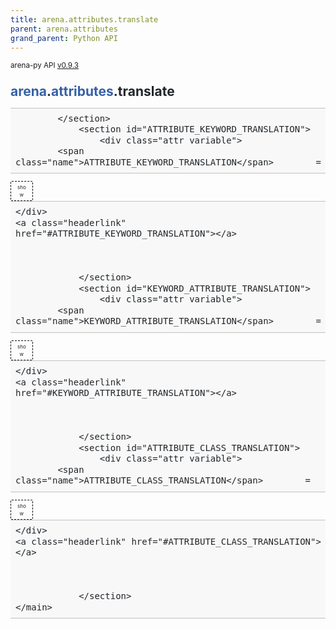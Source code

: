 ```yaml
---
title: arena.attributes.translate
parent: arena.attributes
grand_parent: Python API
---
```

<small>arena-py API <a href="https://github.com/arenaxr/arena-py/blob/v0.9.3/arena">v0.9.3</a></small>
<div>
    <main class="pdoc">
            <section class="module-info">
                    <h1 class="modulename">
<a href="./../../arena.html">arena</a><wbr>.<a href="./../attributes.html">attributes</a><wbr>.translate    </h1>

                
                
                
                
            </section>
                <section id="ATTRIBUTE_KEYWORD_TRANSLATION">
                    <div class="attr variable">
            <span class="name">ATTRIBUTE_KEYWORD_TRANSLATION</span>        =
<input id="ATTRIBUTE_KEYWORD_TRANSLATION-view-value" class="view-value-toggle-state" type="checkbox" aria-hidden="true" tabindex="-1">
            <label class="view-value-button pdoc-button" for="ATTRIBUTE_KEYWORD_TRANSLATION-view-value"></label><span class="default_value">{&#39;physics&#39;: &#39;dynamic-body&#39;, &#39;clickable&#39;: &#39;click-listener&#39;, &#39;animation&#39;: &#39;animation&#39;, &#39;animation_mixer&#39;: &#39;animation-mixer&#39;, &#39;armarker&#39;: &#39;armarker&#39;, &#39;attribution&#39;: &#39;attribution&#39;, &#39;blip&#39;: &#39;blip&#39;, &#39;box_collision_listener&#39;: &#39;box-collision-listener&#39;, &#39;buffer&#39;: &#39;buffer&#39;, &#39;click_listener&#39;: &#39;click-listener&#39;, &#39;collision_listener&#39;: &#39;collision-listener&#39;, &#39;dynamic_body&#39;: &#39;dynamic-body&#39;, &#39;gltf_model_lod&#39;: &#39;gltf-model-lod&#39;, &#39;gltf_morph&#39;: &#39;gltf-morph&#39;, &#39;goto_landmark&#39;: &#39;goto-landmark&#39;, &#39;goto_url&#39;: &#39;goto-url&#39;, &#39;hide_on_enter_ar&#39;: &#39;hide-on-enter-ar&#39;, &#39;hide_on_enter_vr&#39;: &#39;hide-on-enter-vr&#39;, &#39;impulse&#39;: &#39;impulse&#39;, &#39;jitsi_video&#39;: &#39;jitsi-video&#39;, &#39;landmark&#39;: &#39;landmark&#39;, &#39;look_at&#39;: &#39;look-at&#39;, &#39;material&#39;: &#39;material&#39;, &#39;material_extras&#39;: &#39;material-extras&#39;, &#39;modelUpdate&#39;: &#39;modelUpdate&#39;, &#39;multisrc&#39;: &#39;multisrc&#39;, &#39;parent&#39;: &#39;parent&#39;, &#39;position&#39;: &#39;position&#39;, &#39;remote_render&#39;: &#39;remote-render&#39;, &#39;rotation&#39;: &#39;rotation&#39;, &#39;scale&#39;: &#39;scale&#39;, &#39;screenshareable&#39;: &#39;screenshareable&#39;, &#39;shadow&#39;: &#39;shadow&#39;, &#39;show_on_enter_ar&#39;: &#39;show-on-enter-ar&#39;, &#39;show_on_enter_vr&#39;: &#39;show-on-enter-vr&#39;, &#39;skipCache&#39;: &#39;skipCache&#39;, &#39;sound&#39;: &#39;sound&#39;, &#39;spe_particles&#39;: &#39;spe-particles&#39;, &#39;static_body&#39;: &#39;static-body&#39;, &#39;textinput&#39;: &#39;textinput&#39;, &#39;url&#39;: &#39;url&#39;, &#39;video_control&#39;: &#39;video-control&#39;}</span>

        
    </div>
    <a class="headerlink" href="#ATTRIBUTE_KEYWORD_TRANSLATION"></a>
    
    

                </section>
                <section id="KEYWORD_ATTRIBUTE_TRANSLATION">
                    <div class="attr variable">
            <span class="name">KEYWORD_ATTRIBUTE_TRANSLATION</span>        =
<input id="KEYWORD_ATTRIBUTE_TRANSLATION-view-value" class="view-value-toggle-state" type="checkbox" aria-hidden="true" tabindex="-1">
            <label class="view-value-button pdoc-button" for="KEYWORD_ATTRIBUTE_TRANSLATION-view-value"></label><span class="default_value">{&#39;animation&#39;: &#39;animation&#39;, &#39;animation-mixer&#39;: &#39;animation_mixer&#39;, &#39;armarker&#39;: &#39;armarker&#39;, &#39;attribution&#39;: &#39;attribution&#39;, &#39;blip&#39;: &#39;blip&#39;, &#39;box-collision-listener&#39;: &#39;box_collision_listener&#39;, &#39;buffer&#39;: &#39;buffer&#39;, &#39;click-listener&#39;: &#39;click_listener&#39;, &#39;collision-listener&#39;: &#39;collision_listener&#39;, &#39;dynamic-body&#39;: &#39;dynamic_body&#39;, &#39;gltf-model-lod&#39;: &#39;gltf_model_lod&#39;, &#39;gltf-morph&#39;: &#39;gltf_morph&#39;, &#39;goto-landmark&#39;: &#39;goto_landmark&#39;, &#39;goto-url&#39;: &#39;goto_url&#39;, &#39;hide-on-enter-ar&#39;: &#39;hide_on_enter_ar&#39;, &#39;hide-on-enter-vr&#39;: &#39;hide_on_enter_vr&#39;, &#39;impulse&#39;: &#39;impulse&#39;, &#39;jitsi-video&#39;: &#39;jitsi_video&#39;, &#39;landmark&#39;: &#39;landmark&#39;, &#39;look-at&#39;: &#39;look_at&#39;, &#39;material&#39;: &#39;material&#39;, &#39;material-extras&#39;: &#39;material_extras&#39;, &#39;modelUpdate&#39;: &#39;modelUpdate&#39;, &#39;multisrc&#39;: &#39;multisrc&#39;, &#39;parent&#39;: &#39;parent&#39;, &#39;position&#39;: &#39;position&#39;, &#39;remote-render&#39;: &#39;remote_render&#39;, &#39;rotation&#39;: &#39;rotation&#39;, &#39;scale&#39;: &#39;scale&#39;, &#39;screenshareable&#39;: &#39;screenshareable&#39;, &#39;shadow&#39;: &#39;shadow&#39;, &#39;show-on-enter-ar&#39;: &#39;show_on_enter_ar&#39;, &#39;show-on-enter-vr&#39;: &#39;show_on_enter_vr&#39;, &#39;skipCache&#39;: &#39;skipCache&#39;, &#39;sound&#39;: &#39;sound&#39;, &#39;spe-particles&#39;: &#39;spe_particles&#39;, &#39;static-body&#39;: &#39;static_body&#39;, &#39;textinput&#39;: &#39;textinput&#39;, &#39;url&#39;: &#39;url&#39;, &#39;video-control&#39;: &#39;video_control&#39;}</span>

        
    </div>
    <a class="headerlink" href="#KEYWORD_ATTRIBUTE_TRANSLATION"></a>
    
    

                </section>
                <section id="ATTRIBUTE_CLASS_TRANSLATION">
                    <div class="attr variable">
            <span class="name">ATTRIBUTE_CLASS_TRANSLATION</span>        =
<input id="ATTRIBUTE_CLASS_TRANSLATION-view-value" class="view-value-toggle-state" type="checkbox" aria-hidden="true" tabindex="-1">
            <label class="view-value-button pdoc-button" for="ATTRIBUTE_CLASS_TRANSLATION-view-value"></label><span class="default_value">{&#39;animation&#39;: &lt;class &#39;<a href="animation.html#Animation">arena.attributes.animation.Animation</a>&#39;&gt;, &#39;animation_mixer&#39;: &lt;class &#39;<a href="animation_mixer.html#AnimationMixer">arena.attributes.animation_mixer.AnimationMixer</a>&#39;&gt;, &#39;armarker&#39;: &lt;class &#39;<a href="armarker.html#Armarker">arena.attributes.armarker.Armarker</a>&#39;&gt;, &#39;attribution&#39;: &lt;class &#39;<a href="attribution.html#Attribution">arena.attributes.attribution.Attribution</a>&#39;&gt;, &#39;blip&#39;: &lt;class &#39;<a href="blip.html#Blip">arena.attributes.blip.Blip</a>&#39;&gt;, &#39;box_collision_listener&#39;: &lt;class &#39;<a href="box_collision_listener.html#BoxCollisionListener">arena.attributes.box_collision_listener.BoxCollisionListener</a>&#39;&gt;, &#39;click_listener&#39;: &lt;class &#39;<a href="click_listener.html#ClickListener">arena.attributes.click_listener.ClickListener</a>&#39;&gt;, &#39;dynamic_body&#39;: &lt;class &#39;<a href="dynamic_body.html#DynamicBody">arena.attributes.dynamic_body.DynamicBody</a>&#39;&gt;, &#39;gltf_model_lod&#39;: &lt;class &#39;<a href="gltf_model_lod.html#GltfModelLod">arena.attributes.gltf_model_lod.GltfModelLod</a>&#39;&gt;, &#39;gltf_morph&#39;: &lt;class &#39;<a href="gltf_morph.html#GltfMorph">arena.attributes.gltf_morph.GltfMorph</a>&#39;&gt;, &#39;goto_landmark&#39;: &lt;class &#39;<a href="goto_landmark.html#GotoLandmark">arena.attributes.goto_landmark.GotoLandmark</a>&#39;&gt;, &#39;goto_url&#39;: &lt;class &#39;<a href="goto_url.html#GotoUrl">arena.attributes.goto_url.GotoUrl</a>&#39;&gt;, &#39;impulse&#39;: &lt;class &#39;<a href="impulse.html#Impulse">arena.attributes.impulse.Impulse</a>&#39;&gt;, &#39;jitsi_video&#39;: &lt;class &#39;<a href="jitsi_video.html#JitsiVideo">arena.attributes.jitsi_video.JitsiVideo</a>&#39;&gt;, &#39;landmark&#39;: &lt;class &#39;<a href="landmark.html#Landmark">arena.attributes.landmark.Landmark</a>&#39;&gt;, &#39;material&#39;: &lt;class &#39;<a href="material.html#Material">arena.attributes.material.Material</a>&#39;&gt;, &#39;material_extras&#39;: &lt;class &#39;<a href="material_extras.html#MaterialExtras">arena.attributes.material_extras.MaterialExtras</a>&#39;&gt;, &#39;modelUpdate&#39;: &lt;class &#39;<a href="model_update.html#ModelUpdate">arena.attributes.model_update.ModelUpdate</a>&#39;&gt;, &#39;multisrc&#39;: &lt;class &#39;<a href="multisrc.html#Multisrc">arena.attributes.multisrc.Multisrc</a>&#39;&gt;, &#39;position&#39;: &lt;class &#39;<a href="position.html#Position">arena.attributes.position.Position</a>&#39;&gt;, &#39;remote_render&#39;: &lt;class &#39;<a href="remote_render.html#RemoteRender">arena.attributes.remote_render.RemoteRender</a>&#39;&gt;, &#39;rotation&#39;: &lt;class &#39;<a href="rotation.html#Rotation">arena.attributes.rotation.Rotation</a>&#39;&gt;, &#39;scale&#39;: &lt;class &#39;<a href="scale.html#Scale">arena.attributes.scale.Scale</a>&#39;&gt;, &#39;shadow&#39;: &lt;class &#39;<a href="shadow.html#Shadow">arena.attributes.shadow.Shadow</a>&#39;&gt;, &#39;sound&#39;: &lt;class &#39;<a href="sound.html#Sound">arena.attributes.sound.Sound</a>&#39;&gt;, &#39;spe_particles&#39;: &lt;class &#39;<a href="spe_particles.html#SpeParticles">arena.attributes.spe_particles.SpeParticles</a>&#39;&gt;, &#39;static_body&#39;: &lt;class &#39;<a href="static_body.html#StaticBody">arena.attributes.static_body.StaticBody</a>&#39;&gt;, &#39;textinput&#39;: &lt;class &#39;<a href="textinput.html#Textinput">arena.attributes.textinput.Textinput</a>&#39;&gt;, &#39;video_control&#39;: &lt;class &#39;<a href="video_control.html#VideoControl">arena.attributes.video_control.VideoControl</a>&#39;&gt;}</span>

        
    </div>
    <a class="headerlink" href="#ATTRIBUTE_CLASS_TRANSLATION"></a>
    
    

                </section>
    </main>

<style>pre{line-height:125%;}span.linenos{color:inherit; background-color:transparent; padding-left:5px; padding-right:20px;}.pdoc-code .hll{background-color:#ffffcc}.pdoc-code{background:#f8f8f8;}.pdoc-code .c{color:#3D7B7B; font-style:italic}.pdoc-code .err{border:1px solid #FF0000}.pdoc-code .k{color:#008000; font-weight:bold}.pdoc-code .o{color:#666666}.pdoc-code .ch{color:#3D7B7B; font-style:italic}.pdoc-code .cm{color:#3D7B7B; font-style:italic}.pdoc-code .cp{color:#9C6500}.pdoc-code .cpf{color:#3D7B7B; font-style:italic}.pdoc-code .c1{color:#3D7B7B; font-style:italic}.pdoc-code .cs{color:#3D7B7B; font-style:italic}.pdoc-code .gd{color:#A00000}.pdoc-code .ge{font-style:italic}.pdoc-code .gr{color:#E40000}.pdoc-code .gh{color:#000080; font-weight:bold}.pdoc-code .gi{color:#008400}.pdoc-code .go{color:#717171}.pdoc-code .gp{color:#000080; font-weight:bold}.pdoc-code .gs{font-weight:bold}.pdoc-code .gu{color:#800080; font-weight:bold}.pdoc-code .gt{color:#0044DD}.pdoc-code .kc{color:#008000; font-weight:bold}.pdoc-code .kd{color:#008000; font-weight:bold}.pdoc-code .kn{color:#008000; font-weight:bold}.pdoc-code .kp{color:#008000}.pdoc-code .kr{color:#008000; font-weight:bold}.pdoc-code .kt{color:#B00040}.pdoc-code .m{color:#666666}.pdoc-code .s{color:#BA2121}.pdoc-code .na{color:#687822}.pdoc-code .nb{color:#008000}.pdoc-code .nc{color:#0000FF; font-weight:bold}.pdoc-code .no{color:#880000}.pdoc-code .nd{color:#AA22FF}.pdoc-code .ni{color:#717171; font-weight:bold}.pdoc-code .ne{color:#CB3F38; font-weight:bold}.pdoc-code .nf{color:#0000FF}.pdoc-code .nl{color:#767600}.pdoc-code .nn{color:#0000FF; font-weight:bold}.pdoc-code .nt{color:#008000; font-weight:bold}.pdoc-code .nv{color:#19177C}.pdoc-code .ow{color:#AA22FF; font-weight:bold}.pdoc-code .w{color:#bbbbbb}.pdoc-code .mb{color:#666666}.pdoc-code .mf{color:#666666}.pdoc-code .mh{color:#666666}.pdoc-code .mi{color:#666666}.pdoc-code .mo{color:#666666}.pdoc-code .sa{color:#BA2121}.pdoc-code .sb{color:#BA2121}.pdoc-code .sc{color:#BA2121}.pdoc-code .dl{color:#BA2121}.pdoc-code .sd{color:#BA2121; font-style:italic}.pdoc-code .s2{color:#BA2121}.pdoc-code .se{color:#AA5D1F; font-weight:bold}.pdoc-code .sh{color:#BA2121}.pdoc-code .si{color:#A45A77; font-weight:bold}.pdoc-code .sx{color:#008000}.pdoc-code .sr{color:#A45A77}.pdoc-code .s1{color:#BA2121}.pdoc-code .ss{color:#19177C}.pdoc-code .bp{color:#008000}.pdoc-code .fm{color:#0000FF}.pdoc-code .vc{color:#19177C}.pdoc-code .vg{color:#19177C}.pdoc-code .vi{color:#19177C}.pdoc-code .vm{color:#19177C}.pdoc-code .il{color:#666666}</style>
<style>:root{--pdoc-background:#fff;}.pdoc{--text:#212529;--muted:#6c757d;--link:#3660a5;--link-hover:#1659c5;--code:#f8f8f8;--active:#fff598;--accent:#eee;--accent2:#c1c1c1;--nav-hover:rgba(255, 255, 255, 0.5);--name:#0066BB;--def:#008800;--annotation:#007020;}</style>
<style>.pdoc{color:var(--text);box-sizing:border-box;line-height:1.5;background:none;}.pdoc .pdoc-button{cursor:pointer;display:inline-block;border:solid black 1px;border-radius:2px;font-size:.75rem;padding:calc(0.5em - 1px) 1em;transition:100ms all;}.pdoc .pdoc-alert{padding:1rem 1rem 1rem calc(1.5rem + 24px);border:1px solid transparent;border-radius:.25rem;background-repeat:no-repeat;background-position:1rem center;margin-bottom:1rem;}.pdoc .pdoc-alert > *:last-child{margin-bottom:0;}.pdoc .pdoc-alert-note {color:#084298;background-color:#cfe2ff;border-color:#b6d4fe;background-image:url("data:image/svg+xml,%3Csvg%20xmlns%3D%22http%3A//www.w3.org/2000/svg%22%20width%3D%2224%22%20height%3D%2224%22%20fill%3D%22%23084298%22%20viewBox%3D%220%200%2016%2016%22%3E%3Cpath%20d%3D%22M8%2016A8%208%200%201%200%208%200a8%208%200%200%200%200%2016zm.93-9.412-1%204.705c-.07.34.029.533.304.533.194%200%20.487-.07.686-.246l-.088.416c-.287.346-.92.598-1.465.598-.703%200-1.002-.422-.808-1.319l.738-3.468c.064-.293.006-.399-.287-.47l-.451-.081.082-.381%202.29-.287zM8%205.5a1%201%200%201%201%200-2%201%201%200%200%201%200%202z%22/%3E%3C/svg%3E");}.pdoc .pdoc-alert-warning{color:#664d03;background-color:#fff3cd;border-color:#ffecb5;background-image:url("data:image/svg+xml,%3Csvg%20xmlns%3D%22http%3A//www.w3.org/2000/svg%22%20width%3D%2224%22%20height%3D%2224%22%20fill%3D%22%23664d03%22%20viewBox%3D%220%200%2016%2016%22%3E%3Cpath%20d%3D%22M8.982%201.566a1.13%201.13%200%200%200-1.96%200L.165%2013.233c-.457.778.091%201.767.98%201.767h13.713c.889%200%201.438-.99.98-1.767L8.982%201.566zM8%205c.535%200%20.954.462.9.995l-.35%203.507a.552.552%200%200%201-1.1%200L7.1%205.995A.905.905%200%200%201%208%205zm.002%206a1%201%200%201%201%200%202%201%201%200%200%201%200-2z%22/%3E%3C/svg%3E");}.pdoc .pdoc-alert-danger{color:#842029;background-color:#f8d7da;border-color:#f5c2c7;background-image:url("data:image/svg+xml,%3Csvg%20xmlns%3D%22http%3A//www.w3.org/2000/svg%22%20width%3D%2224%22%20height%3D%2224%22%20fill%3D%22%23842029%22%20viewBox%3D%220%200%2016%2016%22%3E%3Cpath%20d%3D%22M5.52.359A.5.5%200%200%201%206%200h4a.5.5%200%200%201%20.474.658L8.694%206H12.5a.5.5%200%200%201%20.395.807l-7%209a.5.5%200%200%201-.873-.454L6.823%209.5H3.5a.5.5%200%200%201-.48-.641l2.5-8.5z%22/%3E%3C/svg%3E");}.pdoc .visually-hidden{position:absolute !important;width:1px !important;height:1px !important;padding:0 !important;margin:-1px !important;overflow:hidden !important;clip:rect(0, 0, 0, 0) !important;white-space:nowrap !important;border:0 !important;}.pdoc h1, .pdoc h2, .pdoc h3{font-weight:300;margin:.3em 0;padding:.2em 0;}.pdoc > section:not(.module-info) h1{font-size:1.5rem;font-weight:500;}.pdoc > section:not(.module-info) h2{font-size:1.4rem;font-weight:500;}.pdoc > section:not(.module-info) h3{font-size:1.3rem;font-weight:500;}.pdoc > section:not(.module-info) h4{font-size:1.2rem;}.pdoc > section:not(.module-info) h5{font-size:1.1rem;}.pdoc a{text-decoration:none;color:var(--link);}.pdoc a:hover{color:var(--link-hover);}.pdoc blockquote{margin-left:2rem;}.pdoc pre{border-top:1px solid var(--accent2);border-bottom:1px solid var(--accent2);margin-top:0;margin-bottom:1em;padding:.5rem 0 .5rem .5rem;overflow-x:auto;background-color:var(--code);}.pdoc code{color:var(--text);padding:.2em .4em;margin:0;font-size:85%;background-color:var(--accent);border-radius:6px;}.pdoc a > code{color:inherit;}.pdoc pre > code{display:inline-block;font-size:inherit;background:none;border:none;padding:0;}.pdoc > section:not(.module-info){margin-bottom:1.5rem;}.pdoc .modulename{margin-top:0;font-weight:bold;}.pdoc .modulename a{color:var(--link);transition:100ms all;}.pdoc .git-button{float:right;border:solid var(--link) 1px;}.pdoc .git-button:hover{background-color:var(--link);color:var(--pdoc-background);}.view-source-toggle-state,.view-source-toggle-state ~ .pdoc-code{display:none;}.view-source-toggle-state:checked ~ .pdoc-code{display:block;}.view-source-button{display:inline-block;float:right;font-size:.75rem;line-height:1.5rem;color:var(--muted);padding:0 .4rem 0 1.3rem;cursor:pointer;text-indent:-2px;}.view-source-button > span{visibility:hidden;}.module-info .view-source-button{float:none;display:flex;justify-content:flex-end;margin:-1.2rem .4rem -.2rem 0;}.view-source-button::before{position:absolute;content:"View Source";display:list-item;list-style-type:disclosure-closed;}.view-source-toggle-state:checked ~ .attr .view-source-button::before,.view-source-toggle-state:checked ~ .view-source-button::before{list-style-type:disclosure-open;}.pdoc .docstring{margin-bottom:1.5rem;}.pdoc section:not(.module-info) .docstring{margin-left:clamp(0rem, 5vw - 2rem, 1rem);}.pdoc .docstring .pdoc-code{margin-left:1em;margin-right:1em;}.pdoc h1:target,.pdoc h2:target,.pdoc h3:target,.pdoc h4:target,.pdoc h5:target,.pdoc h6:target,.pdoc .pdoc-code > pre > span:target{background-color:var(--active);box-shadow:-1rem 0 0 0 var(--active);}.pdoc .pdoc-code > pre > span:target{display:block;}.pdoc div:target > .attr,.pdoc section:target > .attr,.pdoc dd:target > a{background-color:var(--active);}.pdoc *{scroll-margin:2rem;}.pdoc .pdoc-code .linenos{user-select:none;}.pdoc .attr:hover{filter:contrast(0.95);}.pdoc section, .pdoc .classattr{position:relative;}.pdoc .headerlink{--width:clamp(1rem, 3vw, 2rem);position:absolute;top:0;left:calc(0rem - var(--width));transition:all 100ms ease-in-out;opacity:0;}.pdoc .headerlink::before{content:"#";display:block;text-align:center;width:var(--width);height:2.3rem;line-height:2.3rem;font-size:1.5rem;}.pdoc .attr:hover ~ .headerlink,.pdoc *:target > .headerlink,.pdoc .headerlink:hover{opacity:1;}.pdoc .attr{display:block;margin:.5rem 0 .5rem;padding:.4rem .4rem .4rem 1rem;background-color:var(--accent);overflow-x:auto;}.pdoc .classattr{margin-left:2rem;}.pdoc .name{color:var(--name);font-weight:bold;}.pdoc .def{color:var(--def);font-weight:bold;}.pdoc .signature{background-color:transparent;}.pdoc .param, .pdoc .return-annotation{white-space:pre;}.pdoc .signature.multiline .param{display:block;}.pdoc .signature.condensed .param{display:inline-block;}.pdoc .annotation{color:var(--annotation);}.pdoc .view-value-toggle-state,.pdoc .view-value-toggle-state ~ .default_value{display:none;}.pdoc .view-value-toggle-state:checked ~ .default_value{display:inherit;}.pdoc .view-value-button{font-size:.5rem;vertical-align:middle;border-style:dashed;margin-top:-0.1rem;}.pdoc .view-value-button:hover{background:white;}.pdoc .view-value-button::before{content:"show";text-align:center;width:2.2em;display:inline-block;}.pdoc .view-value-toggle-state:checked ~ .view-value-button::before{content:"hide";}.pdoc .inherited{margin-left:2rem;}.pdoc .inherited dt{font-weight:700;}.pdoc .inherited dt, .pdoc .inherited dd{display:inline;margin-left:0;margin-bottom:.5rem;}.pdoc .inherited dd:not(:last-child):after{content:", ";}.pdoc .inherited .class:before{content:"class ";}.pdoc .inherited .function a:after{content:"()";}.pdoc .search-result .docstring{overflow:auto;max-height:25vh;}.pdoc .search-result.focused > .attr{background-color:var(--active);}.pdoc .attribution{margin-top:2rem;display:block;opacity:0.5;transition:all 200ms;filter:grayscale(100%);}.pdoc .attribution:hover{opacity:1;filter:grayscale(0%);}.pdoc .attribution img{margin-left:5px;height:35px;vertical-align:middle;width:70px;transition:all 200ms;}.pdoc table{display:block;width:max-content;max-width:100%;overflow:auto;margin-bottom:1rem;}.pdoc table th{font-weight:600;}.pdoc table th, .pdoc table td{padding:6px 13px;border:1px solid var(--accent2);}</style></div>